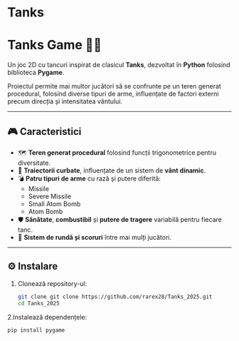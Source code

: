 # Tanks
# Tanks Game 🎯🚀

Un joc 2D cu tancuri inspirat de clasicul **Tanks**, dezvoltat în **Python** folosind biblioteca **Pygame**.

Proiectul permite mai multor jucători să se confrunte pe un teren generat procedural, folosind diverse tipuri de arme, influențate de factori externi precum direcția și intensitatea vântului.

---

## 🎮 Caracteristici

- 🗺️ **Teren generat procedural** folosind funcții trigonometrice pentru diversitate.
- 💨 **Traiectorii curbate**, influențate de un sistem de **vânt dinamic**.
- 💣 **Patru tipuri de arme** cu rază și putere diferită:
  - Missile
  - Severe Missile
  - Small Atom Bomb
  - Atom Bomb
- 🛡️ **Sănătate**, **combustibil** și **putere de tragere** variabilă pentru fiecare tanc.
- 🔄 **Sistem de rundă și scoruri** între mai mulți jucători.

---

## ⚙️ Instalare

1. Clonează repository-ul:
   ```bash
   git clone git clone https://github.com/rarex28/Tanks_2025.git
   cd Tanks_2025
2.Instalează dependențele:
   ```bash
   pip install pygame





